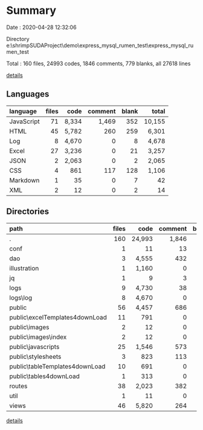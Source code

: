 # Summary

Date : 2020-04-28 12:32:06

Directory e:\shrimpSUDAProject\demo\express_mysql_rumen_test\express_mysql_rumen_test

Total : 160 files,  24993 codes, 1846 comments, 779 blanks, all 27618 lines

[details](details.md)

## Languages
| language | files | code | comment | blank | total |
| :--- | ---: | ---: | ---: | ---: | ---: |
| JavaScript | 71 | 8,334 | 1,469 | 352 | 10,155 |
| HTML | 45 | 5,782 | 260 | 259 | 6,301 |
| Log | 8 | 4,670 | 0 | 8 | 4,678 |
| Excel | 27 | 3,236 | 0 | 21 | 3,257 |
| JSON | 2 | 2,063 | 0 | 2 | 2,065 |
| CSS | 4 | 861 | 117 | 128 | 1,106 |
| Markdown | 1 | 35 | 0 | 7 | 42 |
| XML | 2 | 12 | 0 | 2 | 14 |

## Directories
| path | files | code | comment | blank | total |
| :--- | ---: | ---: | ---: | ---: | ---: |
| . | 160 | 24,993 | 1,846 | 779 | 27,618 |
| conf | 1 | 11 | 13 | 1 | 25 |
| dao | 3 | 4,555 | 432 | 106 | 5,093 |
| illustration | 1 | 1,160 | 0 | 9 | 1,169 |
| jq | 1 | 9 | 3 | 3 | 15 |
| logs | 9 | 4,730 | 38 | 17 | 4,785 |
| logs\log | 8 | 4,670 | 0 | 8 | 4,678 |
| public | 56 | 4,457 | 686 | 302 | 5,445 |
| public\excelTemplates4downLoad | 11 | 791 | 0 | 5 | 796 |
| public\images | 2 | 12 | 0 | 2 | 14 |
| public\images\index | 2 | 12 | 0 | 2 | 14 |
| public\javascripts | 25 | 1,546 | 573 | 163 | 2,282 |
| public\stylesheets | 3 | 823 | 113 | 125 | 1,061 |
| public\tableTemplates4downLoad | 10 | 691 | 0 | 6 | 697 |
| public\tables4downLoad | 1 | 313 | 0 | 1 | 314 |
| routes | 38 | 2,023 | 382 | 57 | 2,462 |
| util | 1 | 11 | 0 | 0 | 11 |
| views | 46 | 5,820 | 264 | 262 | 6,346 |

[details](details.md)